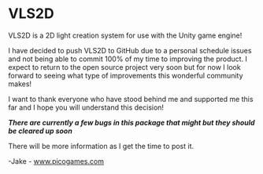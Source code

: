 # VLS2D
VLS2D is a 2D light creation system for use with the Unity game engine!

I have decided to push VLS2D to GitHub due to a personal schedule issues and not being able to commit 100% of my time to improving the product.
I expect to return to the open source project very soon but for now I look forward to seeing what type of improvements this wonderful community makes!

I want to thank everyone who have stood behind me and supported me this far and I hope you will understand this decision!

<b><i>There are currently a few bugs in this package that might but they should be cleared up soon</i></b>

There will be more information as I get the time to post it.

-Jake - www.picogames.com
